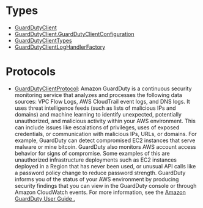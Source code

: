 # Types

  - [GuardDutyClient](/aws-sdk-swift/reference/0.x/AWSGuardDuty/GuardDutyClient)
  - [GuardDutyClient.GuardDutyClientConfiguration](/aws-sdk-swift/reference/0.x/AWSGuardDuty/GuardDutyClient_GuardDutyClientConfiguration)
  - [GuardDutyClientTypes](/aws-sdk-swift/reference/0.x/AWSGuardDuty/GuardDutyClientTypes)
  - [GuardDutyClientLogHandlerFactory](/aws-sdk-swift/reference/0.x/AWSGuardDuty/GuardDutyClientLogHandlerFactory)

# Protocols

  - [GuardDutyClientProtocol](/aws-sdk-swift/reference/0.x/AWSGuardDuty/GuardDutyClientProtocol):
    Amazon GuardDuty is a continuous security monitoring service that analyzes and processes
    the following data sources: VPC Flow Logs, AWS CloudTrail event logs, and DNS logs. It uses
    threat intelligence feeds (such as lists of malicious IPs and domains) and machine learning to
    identify unexpected, potentially unauthorized, and malicious activity within your AWS
    environment. This can include issues like escalations of privileges, uses of exposed
    credentials, or communication with malicious IPs, URLs, or domains. For example, GuardDuty can
    detect compromised EC2 instances that serve malware or mine bitcoin.
    GuardDuty also monitors AWS account access behavior for signs of compromise. Some examples
    of this are unauthorized infrastructure deployments such as EC2 instances deployed in a Region
    that has never been used, or unusual API calls like a password policy change to reduce
    password strength.
    GuardDuty informs you of the status of your AWS environment by producing security findings
    that you can view in the GuardDuty console or through Amazon CloudWatch events. For more
    information, see the
    <a href="https://docs.aws.amazon.com/guardduty/latest/ug/what-is-guardduty.html">Amazon
    GuardDuty User Guide
    .
